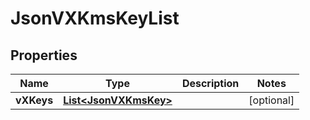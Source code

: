 
# JsonVXKmsKeyList

## Properties
Name | Type | Description | Notes
------------ | ------------- | ------------- | -------------
**vXKeys** | [**List&lt;JsonVXKmsKey&gt;**](JsonVXKmsKey.md) |  |  [optional]



